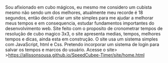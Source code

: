 Sou afixionado em cubo mágicos, eu mesmo me considero um cubista mesmo não sendo um dos melhores, atualmente meu recorde é 18 segundos, então decidi criar um site simples para me ajudar a melhorar meus tempos e em consequencia, estudar fundamentos importantes do desenvolvimento web.
Site feito com o proposito de cronometrar tempos de resolução de cubo magico 3x3, o site apresenta medias, tempos, melhores tempos e dicas, ainda esta em construção.
O site usa um sistema simples com JavaScript, html e Css.
Pretendo incorporar um sistema de login para salvar os tempos e marcos do usuário.
Acesse o site> >https://allissonsousa.github.io/SpeedCubee-Timer/site/home.html
